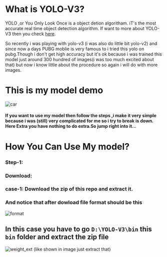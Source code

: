 # What is YOLO-V3?
YOLO ,or You Only Look Once is a object detion algoritham. iT's the most accurate real time object detection algorithm.
If want to more about YOLO-V3 then you check [here](https://towardsdatascience.com/yolo-v3-object-detection-53fb7d3bfe6b).



 So recently i was playing with yolo-v3 (i was also do little bit yolo-v2) and since now a days PUBG moblie is very famous to i tried this yolo on pubg.Though i don't get high accuracy but it's ok because i was trained this model just around 300 hundred of images(i was too much excited about that) but now i know little about the procedure so again i will do with more images.

# This is my model demo

![car](https://user-images.githubusercontent.com/32811517/52165274-782c8400-2724-11e9-8df5-82a879d7ca96.PNG)

#### If you want to use my model then follow the steps ,i make it very simple because i was (still) very complicated for me so i try to break is down. Here Extra you have nothing to do extra.So jump right into it...



# How You Can Use My model?

### Step-1: 
### Download:
###         case-1: Download the zip of this repo and extract it.
###                 And notice that after dowload file format should be this 

![format](https://user-images.githubusercontent.com/32811517/52165263-4d423000-2724-11e9-8f00-62dd00d120af.PNG)
## In this case you have to go ```D:\YOLO-V3\bin``` this ``` bin``` folder and extract the zip file
![weight_ext](https://user-images.githubusercontent.com/32811517/52165373-1a993700-2726-11e9-830b-995642347e58.PNG)
(like shown in image just extract that)

